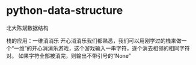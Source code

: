 # python-data-structure
北大陈斌数据结构

栈的应用：一维消消乐
开心消消乐我们都熟悉，我们可以用刚学过的栈来做一个“一维”的开心消消乐游戏，这个游戏输入一串字符，逐个消去相邻的相同字符对。
如果字符全部被消完，则输出不带引号的“None”
